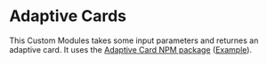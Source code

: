 # Adaptive Cards

This Custom Modules takes some input parameters and returnes an adaptive card. It uses the [Adaptive Card NPM package](https://www.npmjs.com/package/adaptivecards) ([Example](https://docs.microsoft.com/en-us/adaptive-cards/sdk/authoring-cards/javascript)). 